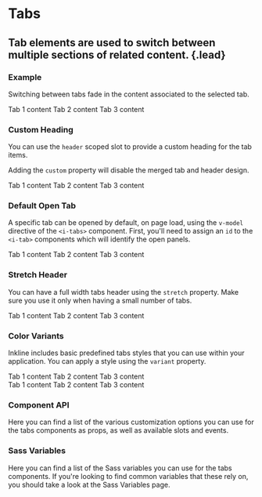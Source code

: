 # Tabs
## Tab elements are used to switch between multiple sections of related content. {.lead}

### Example
Switching between tabs fade in the content associated to the selected tab. 

<i-code-preview title="Tabs Example">

<i-tabs>
    <i-tab title="Tab 1">
        Tab 1 content
    </i-tab>
    <i-tab title="Tab 2">
        Tab 2 content
    </i-tab>
    <i-tab title="Tab 3">
        Tab 3 content
    </i-tab>
</i-tabs>

<template slot="html">

~~~html
<i-tabs>
    <i-tab title="Tab 1">
        Tab 1 content
    </i-tab>
    <i-tab title="Tab 2">
        Tab 2 content
    </i-tab>
    <i-tab title="Tab 3">
        Tab 3 content
    </i-tab>
</i-tabs>
~~~

</template>
</i-code-preview>

### Custom Heading
You can use the `header` scoped slot to provide a custom heading for the tab items. 

<i-alert variant="info" class="-code _margin-bottom-1">
    <template slot="icon"><i-icon icon="info" class="h4"></i-icon></template>
    <p>Adding the <code>custom</code> property will disable the merged tab and header design.</p>
</i-alert>

<i-code-preview title="Custom Tabs Heading">

<i-tabs custom>
    <template v-slot:header="{ tabs, active, setActive }">
        <ul class="list -inline">
            <li v-for="tab in tabs" :key="tab.id">
                <i-button :active="tab.id === active" @click="setActive(tab)" class="_margin-bottom-0">
                    {{ tab.title }}
                </i-button>
            </li>
        </ul>
    </template>
    <i-tab title="Tab 1">
        Tab 1 content
    </i-tab>
    <i-tab title="Tab 2">
        Tab 2 content
    </i-tab>
    <i-tab title="Tab 3">
        Tab 3 content
    </i-tab>
</i-tabs>

<template slot="html">

<div v-pre>

~~~html
<i-tabs custom>
    <template v-slot:header="{ tabs, active, setActive }">
        <ul class="list -inline">
            <li v-for="tab in tabs" :key="tab.id">
                <i-button :active="tab.id === active" @click="setActive(tab)">
                    {{ tab.title }}
                </i-button>
            </li>
        </ul>
    </template>
    <i-tab title="Tab 1">
        Tab 1 content
    </i-tab>
    <i-tab title="Tab 2">
        Tab 2 content
    </i-tab>
    <i-tab title="Tab 3">
        Tab 3 content
    </i-tab>
</i-tabs>
~~~

</div>

</template>
</i-code-preview>

### Default Open Tab
A specific tab can be opened by default, on page load, using the `v-model` directive of the `<i-tabs>` component. First, you'll need to assign an `id` to the `<i-tab>` components which will identify the open panels.
 
 <i-code-preview title="Default Open Tab">

<i-tabs v-model="active">
    <i-tab id="tab-1" title="Tab 1">
        Tab 1 content
    </i-tab>
    <i-tab id="tab-2" title="Tab 2">
        Tab 2 content
    </i-tab>
    <i-tab id="tab-3" title="Tab 3">
        Tab 3 content
    </i-tab>
</i-tabs>

<template slot="html">

~~~html
<i-tabs v-model="active">
    <i-tab id="panel-1">
        <template slot="title">Tab 1</template>
        Tab 1 content
    </i-tab>
    <i-tab id="panel-2">
        <template slot="title">Tab 2</template>
        Tab 2 content
    </i-tab>
    <i-tab id="panel-3">
        <template slot="title">Tab 3</template>
        Tab 3 content
    </i-tab>
</i-tabs>
~~~

</template>
<template slot="js">

~~~js
export default {
    data () {
        return {
            active: ['tab-2']
        };
    }
}
~~~

</template>
</i-code-preview>

### Stretch Header
You can have a full width tabs header using the `stretch` property. Make sure you use it only when having a small number of tabs.

<i-code-preview title="Stretch Tabs Header Example">

<i-tabs stretch>
    <i-tab title="Tab 1">
        Tab 1 content
    </i-tab>
    <i-tab title="Tab 2">
        Tab 2 content
    </i-tab>
    <i-tab title="Tab 3">
        Tab 3 content
    </i-tab>
</i-tabs>

<template slot="html">

~~~html
<i-tabs stretch>
    <i-tab title="Tab 1">
        Tab 1 content
    </i-tab>
    <i-tab title="Tab 2">
        Tab 2 content
    </i-tab>
    <i-tab title="Tab 3">
        Tab 3 content
    </i-tab>
</i-tabs>
~~~

</template>
</i-code-preview>


### Color Variants
Inkline includes basic predefined tabs styles that you can use within your application. You can apply a style using the `variant` property.

<i-code-preview title="Tab Variants">

<i-tabs variant="light">
    <i-tab title="Tab 1">
        Tab 1 content
    </i-tab>
    <i-tab title="Tab 2">
        Tab 2 content
    </i-tab>
    <i-tab title="Tab 3">
        Tab 3 content
    </i-tab>
</i-tabs>

<div class="_margin-top-1">
    <i-tabs variant="dark">
        <i-tab title="Tab 1">
            Tab 1 content
        </i-tab>
        <i-tab title="Tab 2">
            Tab 2 content
        </i-tab>
        <i-tab title="Tab 3">
            Tab 3 content
        </i-tab>
    </i-tabs>
</div>

<template slot="html">

~~~html
<i-tabs variant="light">
    <i-tab title="Tab 1">
        Tab 1 content
    </i-tab>
    <i-tab title="Tab 2">
        Tab 2 content
    </i-tab>
    <i-tab title="Tab 3">
        Tab 3 content
    </i-tab>
</i-tabs>
~~~

~~~html
<i-tabs variant="dark">
    <i-tab title="Tab 1">
        Tab 1 content
    </i-tab>
    <i-tab title="Tab 2">
        Tab 2 content
    </i-tab>
    <i-tab title="Tab 3">
        Tab 3 content
    </i-tab>
</i-tabs>
~~~

~~~html
<i-tabs variant="unstyled">
    <i-tab title="Tab 1">
        Tab 1 content
    </i-tab>
    <i-tab title="Tab 2">
        Tab 2 content
    </i-tab>
    <i-tab title="Tab 3">
        Tab 3 content
    </i-tab>
</i-tabs>
~~~
</template>
</i-code-preview>


### Component API
Here you can find a list of the various customization options you can use for the tabs components as props, as well as available slots and events.

<i-api-preview title="Tabs API" markup="i-tabs" expanded link="https://github.com/inkline/inkline/tree/master/packages/inkline/src/components/Tabs">
    <template slot="props">
        <api-table>
            <api-table-row>
                <template slot="property">custom</template>
                <template slot="description">Sets the tabs to have a custom design.</template>
                <template slot="type"><code>Boolean</code></template>
                <template slot="values"><code>true</code>, <code>false</code></template>
                <template slot="default"><code>false</code></template>
            </api-table-row>
            <api-table-row>
                <template slot="property">stretch</template>
                <template slot="description">Sets the tabs header to be stretched across the whole tabs body width.</template>
                <template slot="type"><code>Boolean</code></template>
                <template slot="values"><code>true</code>, <code>false</code></template>
                <template slot="default"><code>false</code></template>
            </api-table-row>
            <api-table-row>
                <template slot="property">value</template>
                <template slot="description">Sets the default active tab. To be used together with the <code>v-model</code> directive.</template>
                <template slot="type">String</template>
                <template slot="values"></template>
                <template slot="default"><code>null</code></template>
            </api-table-row>
            <api-table-row>
                <template slot="property">variant</template>
                <template slot="description">Sets the color variant of the tabs component.</template>
                <template slot="type"><code>String</code></template>
                <template slot="values"><code>light</code>, <code>dark</code>, <code>unstyled</code></template>
                <template slot="default"><code>light</code></template>
            </api-table-row>
        </api-table>
    </template>
    <template slot="slots">
        <api-table>
            <api-table-row>
                <template slot="slot">default</template>
                <template slot="description">Slot for tabs default content.</template>
            </api-table-row>
            <api-table-row>
                <template slot="slot">header</template>
                <template slot="description">Scoped slot for tabs header.</template>
            </api-table-row>
        </api-table>
    </template>
    <template slot="events">
        <api-table>
            <api-table-row>
                <template slot="event">input</template>
                <template slot="description">Emitted when a tab is selected.</template>
                <template slot="type"><code>(active: String) => {}</code></template>
            </api-table-row>
        </api-table>
    </template>
</i-api-preview>

<i-api-preview title="Tab Item API" markup="i-tab" expanded link="https://github.com/inkline/inkline/tree/master/packages/inkline/src/components/Tab">
    <template slot="props">
        <api-table>
            <api-table-row>
                <template slot="property">title</template>
                <template slot="description">Sets the title of the tab.</template>
                <template slot="type"><code>String</code></template>
                <template slot="values"></template>
                <template slot="default"></template>
            </api-table-row>
            <api-table-row>
                <template slot="property">id</template>
                <template slot="description">Sets the identifier of the tab.</template>
                <template slot="type"><code>String</code></template>
                <template slot="values"></template>
                <template slot="default"><code>tab-&lt;uid&gt;</code></template>
            </api-table-row>
        </api-table>
    </template>
    <template slot="slots">
        <api-table>
            <api-table-row>
                <template slot="slot">default</template>
                <template slot="description">Slot for tabdefault content.</template>
            </api-table-row>
        </api-table>
    </template>
</i-api-preview>

### Sass Variables
Here you can find a list of the Sass variables you can use for the tabs components. If you're looking to find common variables that these rely on, you should take a look at the <nuxt-link :to="{ name: 'docs-core-sass-variables' }">Sass Variables</nuxt-link> page.

<i-scss-preview title="Tabs" expanded>
    <template slot="scss">
        <api-table>
            <api-table-row>
                <template slot="property">$tabs-border-radius</template>
                <template slot="default"><code>$border-radius-md</code></template>
            </api-table-row>
            <api-table-row>
                <template slot="property">$tabs-body-padding</template>
                <template slot="default"><code>$spacer</code></template>
            </api-table-row>
            <api-table-row>
                <template slot="property">$tabs-variants</template>
                <template slot="default"><code>('monochrome-white')</code></template>
            </api-table-row>
            <api-table-row>
                <template slot="property">$tabs-variant-color-light</template>
                <template slot="default"><code>$variant-color-light</code></template>
            </api-table-row>
            <api-table-row>
                <template slot="property">$tabs-variant-color-dark</template>
                <template slot="default"><code>$variant-color-dark</code></template>
            </api-table-row>
        </api-table>
    </template>
</i-scss-preview> 
